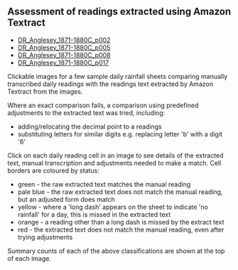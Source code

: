 ## Assessment of readings extracted using Amazon Textract 

* [DR_Anglesey_1871-1880C_p002](DR_Anglesey_1871-1880C_p002.image_map.html)
* [DR_Anglesey_1871-1880C_p005](DR_Anglesey_1871-1880C_p005.image_map.html)
* [DR_Anglesey_1871-1880C_p008](DR_Anglesey_1871-1880C_p008.image_map.html)
* [DR_Anglesey_1871-1880C_p017](DR_Anglesey_1871-1880C_p017.image_map.html)

Clickable images for a few sample daily rainfall sheets comparing manually transcribed daily readings with the readings text extracted by Amazon Textract from the images. 

Where an exact comparison fails, a comparison using predefined adjustments to the extracted text was tried, including:
* adding/relocating the decimal point to a readings
* substituting letters for similar digits e.g. replacing letter 'b' with a digit '6'

Click on each daily reading cell in an image to see details of the extracted text, manual transcription and adjustments needed to make a match. Cell borders are coloured by status:

* green - the raw extracted text matches the manual reading
* pale blue - the raw extracted text does not match the manual reading, but an adjusted form does match
* yellow - where a 'long dash' appears on the sheet to indicate 'no rainfall' for a day, this is missed in the extracted text
* orange - a reading other than a long dash is missed by the extract text
* red - the extracted text does not match the manual reading, even after trying adjustments

Summary counts of each of the above classifications are shown at the top of each image.
